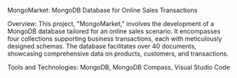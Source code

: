 


MongoMarket: MongoDB Database for Online Sales Transactions

Overview:
This project, "MongoMarket," involves the development of a MongoDB database tailored for an online sales scenario. It encompasses four collections supporting business transactions, each 
with meticulously designed schemas. The database facilitates over 40 documents, showcasing comprehensive data on products, customers, and transactions.

Tools and Technologies:
MongoDB, MongoDB Compass, Visual Studio Code
